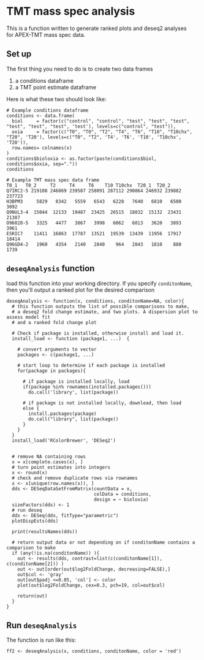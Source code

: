 # TMT mass spec analysis

This is a function written to generate ranked plots and deseq2 analyses for APEX-TMT mass spec data. 

## Set up

The first thing you need to do is to create two data frames

1. a conditions dataframe
2. a TMT point estimate dataframe

Here is what these two should look like:

    # Example conditions dataframe
    conditions <- data.frame(
      biol     = factor(c("control", "control", "test", "test", "test", "test", "test", "test", 'test'), levels=c("control", "test")),
      oxia     = factor(c("T0", "T0", "T2", "T4", "T6", "T10", "T10chx", "T20", 'T20'), levels=c("T0", "T2", 'T4', 'T6', 'T10', 'T10chx', 'T20')),
      row.names= colnames(x)
    )
    conditions$bioloxia <- as.factor(paste(conditions$biol, conditions$oxia, sep="."))
    conditions
    
    # Example TMT mass spec data frame
    T0_1   T0_2     T2     T4     T6    T10 T10chx  T20_1  T20_2
    Q71RC2-5 219108 246869 239587 258091 287112 290864 246932 239882 237723
    H3BPM3     5829   8342   5559   6543   6228   7640   6810   6500   3092
    Q9NUL3-4  15044  12133  19487  23425  26515  18832  15132  23431  21387
    O96028-5   3325   4477   3867   3998   6062   6813   3620   3893   3961
    E5RIC7    11411  16863  17787  13521  19539  13439  11956  17917  18414
    Q96GD4-2   1960   4354   2140   2840    964   2843   1810    880   1739
    

## `deseqAnalysis` function

load this function into your working directory. If you specify `conditonName`, then you'll output a ranked plot for the desired comparison

    deseqAnalysis <- function(x, conditions, conditonName=NA, color){
      # this function outputs the list of possible comparisons to make, 
      # a deseq2 fold change estimate, and two plots. A dispersion plot to assess model fit
      # and a ranked fold change plot 
      
      # Check if package is installed, otherwise install and load it. 
      install_load <- function (package1, ...)  {   
        
        # convert arguments to vector
        packages <- c(package1, ...)
        
        # start loop to determine if each package is installed
        for(package in packages){
          
          # if package is installed locally, load
          if(package %in% rownames(installed.packages()))
            do.call('library', list(package))
          
          # if package is not installed locally, download, then load
          else {
            install.packages(package)
            do.call("library", list(package))
          }
        } 
      }
      install_load('RColorBrewer', 'DESeq2')
      
    
      # remove NA containing rows 
      x = x[complete.cases(x), ]
      # turn point estimates into integers
      x <- round(x)
      # check and remove duplicate rows via rownames
      x <- x[unique(row.names(x)), ]
      dds <- DESeqDataSetFromMatrix(countData = x,
                                    colData = conditions,
                                    design = ~ bioloxia)
      sizeFactors(dds) <- 1
      # run deseq
      dds <- DESeq(dds, fitType="parametric")
      plotDispEsts(dds)
      
      print(resultsNames(dds))
      
      # return output data or not depending on if conditonName contains a comparison to make
      if (any(!is.na(conditonName)) ){ 
        out <- results(dds, contrast=list(c(conditonName[1]), c(conditonName[2])) )
        out <- out[order(out$log2FoldChange, decreasing=FALSE),]
        out$col <- 'gray'
        out[out$padj <=0.05, 'col'] <- color 
        plot(out$log2FoldChange, cex=0.3, pch=19, col=out$col)
        
        return(out)
      }
    }

## Run `deseqAnalysis`

The function is run like this:

    ff2 <- deseqAnalysis(x, conditions, conditonName, color = 'red')